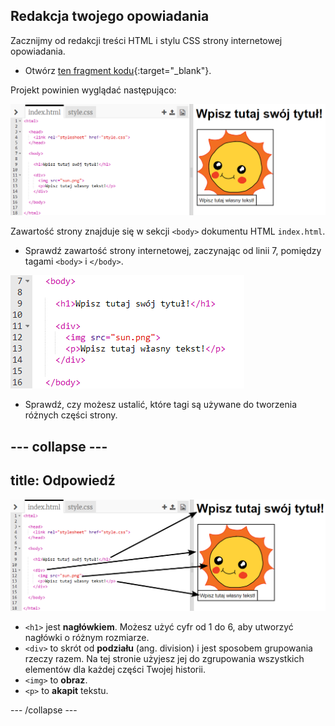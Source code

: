 ## Redakcja twojego opowiadania

Zacznijmy od redakcji treści HTML i stylu CSS strony internetowej opowiadania.

+ Otwórz [ten fragment kodu](http://jumpto.cc/web-story){:target="_blank"}.

Projekt powinien wyglądać następująco:

![zrzut ekranu](images/story-starter.png)

Zawartość strony znajduje się w sekcji `<body>` dokumentu HTML `index.html`.

+ Sprawdź zawartość strony internetowej, zaczynając od linii 7, pomiędzy tagami `<body>` i `</body>`.

![zrzut ekranu](images/story-html.png)

+ Sprawdź, czy możesz ustalić, które tagi są używane do tworzenia różnych części strony.

## \--- collapse \---

## title: Odpowiedź

![zrzut ekranu](images/story-elements.png)

+ `<h1>` jest **nagłówkiem**. Możesz użyć cyfr od 1 do 6, aby utworzyć nagłówki o różnym rozmiarze.
+ `<div>` to skrót od **podziału** (ang. division) i jest sposobem grupowania rzeczy razem. Na tej stronie użyjesz jej do zgrupowania wszystkich elementów dla każdej części Twojej historii.
+ `<img>` to **obraz**.
+ `<p>` to **akapit** tekstu.

\--- /collapse \---